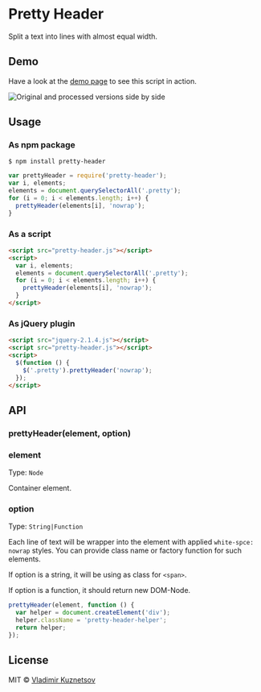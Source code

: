 # Pretty Header

Split a text into lines with almost equal width.

## Demo

Have a look at the [demo page](https://mistakster.github.io/pretty-header/test/) to see this script in action.

![Original and processed versions side by side](https://mistakster.github.io/pretty-header/test/pretty-header-demo.jpg)

## Usage

### As npm package

```
$ npm install pretty-header
```

```js
var prettyHeader = require('pretty-header');
var i, elements;
elements = document.querySelectorAll('.pretty');
for (i = 0; i < elements.length; i++) {
  prettyHeader(elements[i], 'nowrap');
}
```

### As a script

```html
<script src="pretty-header.js"></script>
<script>
  var i, elements;
  elements = document.querySelectorAll('.pretty');
  for (i = 0; i < elements.length; i++) {
    prettyHeader(elements[i], 'nowrap');
  }
</script>
```

### As jQuery plugin

```html
<script src="jquery-2.1.4.js"></script>
<script src="pretty-header.js"></script>
<script>
  $(function () {
    $('.pretty').prettyHeader('nowrap');
  });
</script>
```

## API

### prettyHeader(element, option)

### element

Type: `Node`

Container element.

### option

Type: `String|Function`

Each line of text will be wrapper into the element with
applied `white-spce: nowrap` styles. You can provide class name
or factory function for such elements.

If option is a string, it will be using as class for `<span>`.

If option is a function, it should return new DOM-Node.

```js
prettyHeader(element, function () {
  var helper = document.createElement('div');
  helper.className = 'pretty-header-helper';
  return helper;
});
```

## License

MIT © [Vladimir Kuznetsov](https://twitter.com/mistakster)
